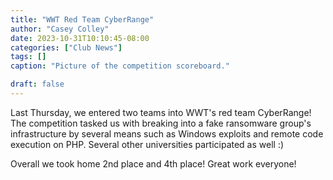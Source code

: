 ```yaml
---
title: "WWT Red Team CyberRange"
author: "Casey Colley"
date: 2023-10-31T10:10:45-08:00
categories: ["Club News"]
tags: []
caption: "Picture of the competition scoreboard."

draft: false
---
```


Last Thursday, we entered two teams into WWT's red team CyberRange! The competition tasked us with breaking into a fake ransomware group's infrastructure by several means such as Windows exploits and remote code execution on PHP. Several other universities participated as well :)

Overall we took home 2nd place and 4th place! Great work everyone!
